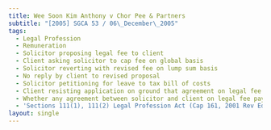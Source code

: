 ```yaml
---
title: Wee Soon Kim Anthony v Chor Pee & Partners
subtitle: "[2005] SGCA 53 / 06\_December\_2005"
tags:
  - Legal Profession
  - Remuneration
  - Solicitor proposing legal fee to client
  - Client asking solicitor to cap fee on global basis
  - Solicitor reverting with revised fee on lump sum basis
  - No reply by client to revised proposal
  - Solicitor petitioning for leave to tax bill of costs
  - Client resisting application on ground that agreement on legal fee existing
  - Whether any agreement between solicitor and client on legal fee payable
  - 'Sections 111(1), 111(2) Legal Profession Act (Cap 161, 2001 Rev Ed)'
layout: single
---
```


